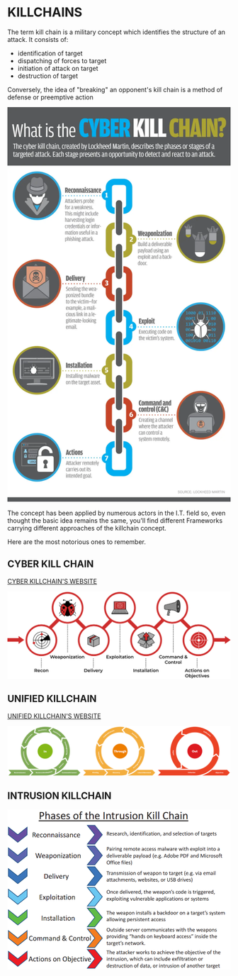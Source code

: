 # KILLCHAINS

The term kill chain is a military concept which identifies the structure of an attack. It consists of:

- identification of target
- dispatching of forces to target
- initiation of attack on target
- destruction of target

Conversely, the idea of "breaking" an opponent's kill chain is a method of defense or preemptive action

![infographic](../img/cyber-kill-chain-infographic.webp)

The concept has been applied by numerous actors in the I.T. field so, even thought the basic idea remains the same, you'll find different Frameworks carrying different approaches of the killchain concept.

Here are the most notorious ones to remember.


## CYBER KILL CHAIN
[CYBER KILLCHAIN'S WEBSITE](https://www.lockheedmartin.com/en-us/capabilities/cyber/cyber-kill-chain.html)

![CYBER_KILLCHAIN](../img/cyber_killchain.png)

## UNIFIED KILLCHAIN
[UNIFIED KILLCHAIN'S WEBSITE](https://www.unifiedkillchain.com/)

![UNIFIED_KILLCHAIN](../img/unified_killchain.png)


## INTRUSION KILLCHAIN

![INTRUSION_KILLCHAIN](../img/Intrusion_Kill_Chain.png)
